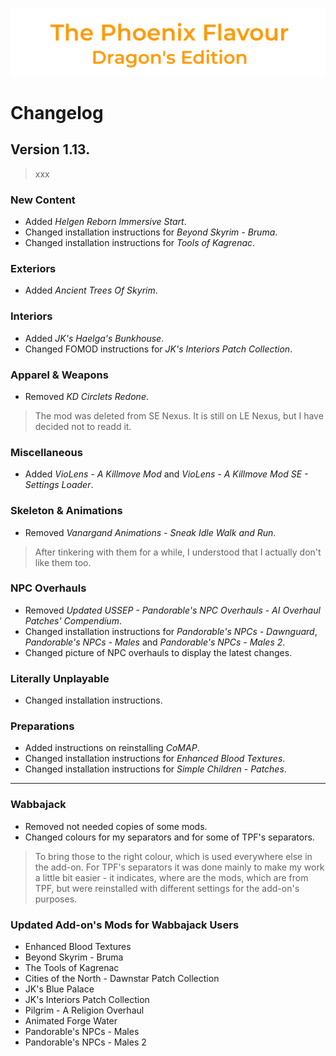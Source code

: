 ![image](images/Banner.png)

# Changelog

## Version 1.13.

> xxx

### New Content

* Added _Helgen Reborn Immersive Start_.
* Changed installation instructions for _Beyond Skyrim - Bruma_.
* Changed installation instructions for _Tools of Kagrenac_.

### Exteriors

* Added _Ancient Trees Of Skyrim_.

### Interiors

* Added _JK's Haelga's Bunkhouse_.
* Changed FOMOD instructions for _JK's Interiors Patch Collection_.

### Apparel & Weapons

* Removed _KD Circlets Redone_.
> The mod was deleted from SE Nexus. It is still on LE Nexus, but I have decided not to readd it.

### Miscellaneous

* Added _VioLens - A Killmove Mod_ and _VioLens - A Killmove Mod SE - Settings Loader_.

### Skeleton & Animations

* Removed _Vanargand Animations - Sneak Idle Walk and Run_.
> After tinkering with them for a while, I understood that I actually don't like them too.

### NPC Overhauls

* Removed _Updated USSEP - Pandorable's NPC Overhauls - AI Overhaul Patches' Compendium_.
* Changed installation instructions for _Pandorable's NPCs - Dawnguard_, _Pandorable's NPCs - Males_ and _Pandorable's NPCs - Males 2_.
* Changed picture of NPC overhauls to display the latest changes.

### Literally Unplayable

* Changed installation instructions.

### Preparations

* Added instructions on reinstalling _CoMAP_.
* Changed installation instructions for _Enhanced Blood Textures_.
* Changed installation instructions for _Simple Children - Patches_.

---

### Wabbajack

* Removed not needed copies of some mods.
* Changed colours for my separators and for some of TPF's separators.
> To bring those to the right colour, which is used everywhere else in the add-on. For TPF's separators it was done mainly to make my work a little bit easier - it indicates, where are the mods, which are from TPF, but were reinstalled with different settings for the add-on's purposes.

### Updated Add-on's Mods for Wabbajack Users

* Enhanced Blood Textures
* Beyond Skyrim - Bruma
* The Tools of Kagrenac
* Cities of the North - Dawnstar Patch Collection
* JK's Blue Palace
* JK's Interiors Patch Collection
* Pilgrim - A Religion Overhaul
* Animated Forge Water
* Pandorable's NPCs - Males
* Pandorable's NPCs - Males 2
